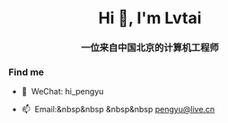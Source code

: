 <h1 align="center">Hi 👋, I'm Lvtai</h1>
<h3 align="center">一位来自中国北京的计算机工程师</h3>



### Find me

- 💬&nbsp;&nbsp;WeChat: hi_pengyu

- 📫&nbsp;&nbsp;Email:&nbsp&nbsp &nbsp&nbsp   pengyu@live.cn
